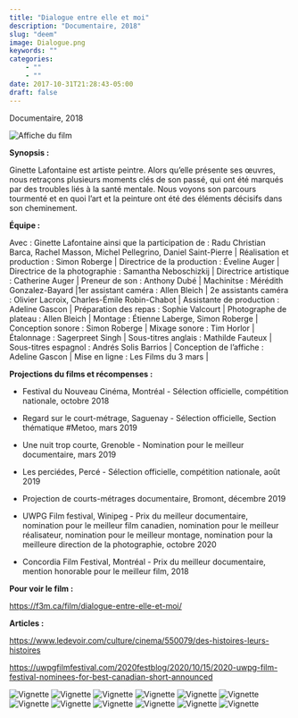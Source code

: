 ```yaml
---
title: "Dialogue entre elle et moi"
description: "Documentaire, 2018"
slug: "deem"
image: Dialogue.png
keywords: ""
categories: 
    - ""
    - ""
date: 2017-10-31T21:28:43-05:00
draft: false
---
```

Documentaire, 2018

![Affiche du film](/img/Affiche-DEEEM.png)


**Synopsis :**

Ginette Lafontaine est artiste peintre. Alors qu’elle présente ses œuvres, nous retraçons plusieurs moments clés de son passé, qui ont été marqués par des troubles liés à la santé mentale. Nous voyons son parcours tourmenté et en quoi l’art et la peinture ont été des éléments décisifs dans son cheminement.

**Équipe :**

Avec  : Ginette Lafontaine ainsi que la participation de : Radu Christian Barca, Rachel Masson, Michel Pellegrino, Daniel Saint-Pierre | Réalisation et production : Simon Roberge | Directrice de la production : Éveline Auger | Directrice de la photographie : Samantha Neboschizkij | Directrice artistique : Catherine Auger | Preneur de son : Anthony Dubé | Machinitse : Mérédith Gonzalez-Bayard |1er assistant caméra : Allen Bleich | 2e assistants caméra : Olivier Lacroix, Charles-Émile Robin-Chabot | Assistante de production : Adeline Gascon | Préparation des repas : Sophie Valcourt | Photographe de plateau : Allen Bleich | Montage : Étienne Laberge, Simon Roberge | Conception sonore : Simon Roberge | Mixage sonore : Tim Horlor | Étalonnage : Sagerpreet Singh | Sous-titres anglais : Mathilde Fauteux | Sous-titres espagnol : Andrés Solis Barrios | Conception de l’affiche : Adeline Gascon | Mise en ligne : Les Films du 3 mars |

**Projections du films et récompenses :**

- Festival du Nouveau Cinéma, Montréal - Sélection officielle, compétition nationale, octobre 2018

- Regard  sur le court-métrage, Saguenay - Sélection officielle, Section thématique #Metoo, mars 2019

- Une nuit trop courte, Grenoble - Nomination pour le meilleur documentaire, mars 2019

- Les perciédes, Percé - Sélection officielle, compétition nationale, août 2019

- Projection de courts-métrages documentaire, Bromont, décembre 2019

- UWPG Film festival, Winipeg - Prix du meilleur documentaire, nomination pour le meilleur film canadien, nomination pour le meilleur réalisateur, nomination pour le meilleur montage, nomination pour la meilleure direction de la photographie, octobre 2020

- Concordia Film Festival, Montréal - Prix du meilleur documentaire, mention honorable pour le meilleur film, 2018 

**Pour voir le film :**

https://f3m.ca/film/dialogue-entre-elle-et-moi/

**Articles :**

https://www.ledevoir.com/culture/cinema/550079/des-histoires-leurs-histoires

https://uwpgfilmfestival.com/2020festblog/2020/10/15/2020-uwpg-film-festival-nominees-for-best-canadian-short-announced

![Vignette](/img/Diagvignettes/Dialogue+10.png)
![Vignette](/img/Diagvignettes/Dialogue+11.png)
![Vignette](/img/Diagvignettes/Dialogue+12.png)
![Vignette](/img/Diagvignettes/Dialogue+13.png)
![Vignette](/img/Diagvignettes/Dialogue+15.png)
![Vignette](/img/Diagvignettes/Dialogue+9.png)
![Vignette](/img/Diagvignettes/Dialogue+1.jpg)
![Vignette](/img/Diagvignettes/Dialogue+2.jpg)
![Vignette](/img/Diagvignettes/Dialogue+3.jpg)
![Vignette](/img/Diagvignettes/Dialogue+5.jpg)
![Vignette](/img/Diagvignettes/Dialogue+7.jpg)
![Vignette](/img/Diagvignettes/Dialogue+8.jpg)

